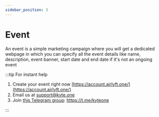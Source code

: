 ```yaml
---
sidebar_position: 3
---
```


# Event

An event is a simple marketing campaign where you will get a dedicated webpage in which you can specify all the event details like name, description, event banner, start date and end date if it's not an ongoing event

:::tip For instant help

1. Create your event right now [https://account.airlyft.one/](https://account.airlyft.one/)
2. Email us at support@kyte.one
3. Join [this Telegram group](https://t.me/kyteone): https://t.me/kyteone

:::